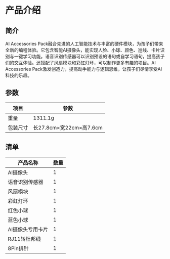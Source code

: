 ﻿---
sidebar_position: 1
---

# 产品介绍

## 简介

AI Accessories Pack融合先进的人工智能技术与丰富的硬件模块，为孩子们带来全新的编程体验。它包含智能AI摄像头，能实现人脸、小球、颜色、巡线、卡片识别与一键学习功能。语音识别传感器可以识别预设的语句或自学习语句，提高孩子们的交互体验。还搭配了风扇模块和彩虹灯环，可以制作更多有趣的项目。AI Accessories Pack激发创造力，提高动手能力与逻辑思维，让孩子们尽情享受AI科技的乐趣。

<!--![](https://wiki-media-ef.oss-cn-hongkong.aliyuncs.com//images/ai-accessories-pack-01.png)-->

## 参数

| 项目 | 参数 |
|---|---|
|重量|1311.1g|
|包装尺寸|长27.8cm×宽22cm×高7.6cm|

## 清单

<!--![](https://wiki-media-ef.oss-cn-hongkong.aliyuncs.com//images/nezha-inventors-kit-v2-02.png)-->

| 产品名称 | 数量 |
|---|---|
| AI摄像头 | 1 |
| 语音识别传感器 | 1 |
| 风扇模块 | 1 |
| 彩虹灯环 | 1 |
| 红色小球 | 1 |
| 蓝色小球 | 1 |
| AI摄像头专用卡片 | 1 |
| RJ11转杜邦线 | 1 |
| 8Pin排针 | 1 |
